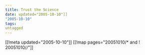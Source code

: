 ```yaml
---
title: Trust the Science
date: updated="2005-10-10"]]
"2005-10-10"
tags:
untagged
---
```

[[!meta updated="2005-10-10"]]
[[!map pages="20051010/* and ! 20051010/*/*"]]
